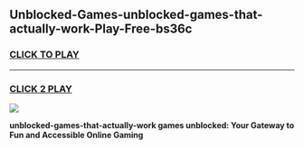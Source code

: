 
## Unblocked-Games-unblocked-games-that-actually-work-Play-Free-bs36c
<h3>
<a href="https://premium76.site?title=unblocked-games-that-actually-work&ref=09A">CLICK TO PLAY</a></h3>
<hr>

<h3>
<a href="https://premium76.site?title=unblocked-games-that-actually-work&ref=09A">CLICK 2 PLAY</a>
  
</h3>

<a href="https://premium76.site?title=unblocked-games-that-actually-work&ref=09A"><img src="https://clearcache.store/games.png"></a>


**unblocked-games-that-actually-work games unblocked: Your Gateway to Fun and Accessible Online Gaming**
